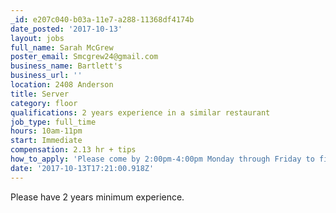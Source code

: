 ```yaml
---
_id: e207c040-b03a-11e7-a288-11368df4174b
date_posted: '2017-10-13'
layout: jobs
full_name: Sarah McGrew
poster_email: Smcgrew24@gmail.com
business_name: Bartlett's
business_url: ''
location: 2408 Anderson
title: Server
category: floor
qualifications: 2 years experience in a similar restaurant
job_type: full_time
hours: 10am-11pm
start: Immediate
compensation: 2.13 hr + tips
how_to_apply: 'Please come by 2:00pm-4:00pm Monday through Friday to fill out an application'
date: '2017-10-13T17:21:00.918Z'
---
```

Please have 2 years minimum experience.
